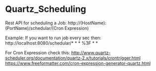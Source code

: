 # Quartz_Scheduling

Rest API for scheduling a Job:
http://(HostName):(PortName)/schedular/(Cron Expression)

Example:
If you want to run job every sec then: 
http://localhost:8080/schedular/* * * %3F * *

For Cron Expression check this:
http://www.quartz-scheduler.org/documentation/quartz-2.x/tutorials/crontrigger.html
https://www.freeformatter.com/cron-expression-generator-quartz.html
